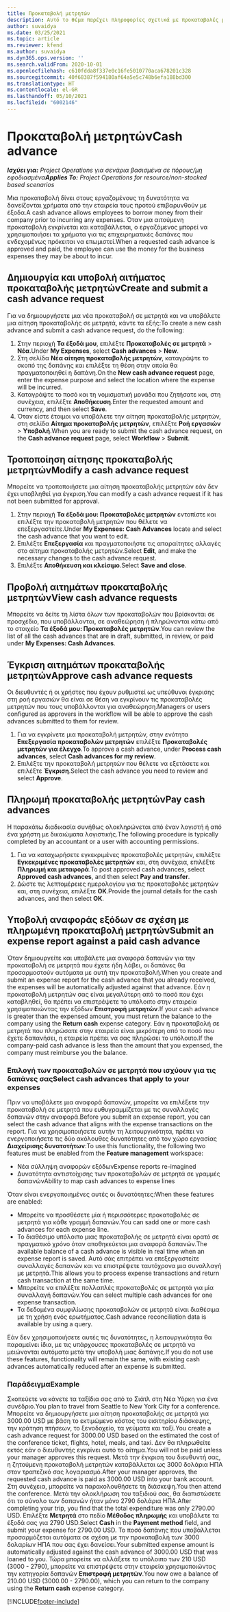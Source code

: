 ```yaml
---
title: Προκαταβολή μετρητών
description: Αυτό το θέμα παρέχει πληροφορίες σχετικά με προκαταβολές μετρητών.
author: suvaidya
ms.date: 03/25/2021
ms.topic: article
ms.reviewer: kfend
ms.author: suvaidya
ms.dyn365.ops.version: ''
ms.search.validFrom: 2020-10-01
ms.openlocfilehash: c610fdda8f337e0c16fe5010770aca678201c328
ms.sourcegitcommit: 40f68387f594180af64a5e5c748b6efa188bd300
ms.translationtype: HT
ms.contentlocale: el-GR
ms.lasthandoff: 05/10/2021
ms.locfileid: "6002146"
---
```

# <a name="cash-advance"></a><span data-ttu-id="f7024-103">Προκαταβολή μετρητών</span><span class="sxs-lookup"><span data-stu-id="f7024-103">Cash advance</span></span>

<span data-ttu-id="f7024-104">_**Ισχύει για:** Project Operations για σενάρια βασισμένα σε πόρους/μη εφοδιασμένα_</span><span class="sxs-lookup"><span data-stu-id="f7024-104">_**Applies To:** Project Operations for resource/non-stocked based scenarios_</span></span>

<span data-ttu-id="f7024-105">Μια προκαταβολή δίνει στους εργαζομένους τη δυνατότητα να δανείζονται χρήματα από την εταιρεία τους προτού επιβαρυνθούν με έξοδα.</span><span class="sxs-lookup"><span data-stu-id="f7024-105">A cash advance allows employees to borrow money from their company prior to incurring any expenses.</span></span> <span data-ttu-id="f7024-106">Όταν μια αιτούμενη προκαταβολή εγκρίνεται και καταβάλλεται, ο εργαζόμενος μπορεί να χρησιμοποιήσει τα χρήματα για τις επιχειρηματικές δαπάνες που ενδεχομένως πρόκειται να επωμιστεί.</span><span class="sxs-lookup"><span data-stu-id="f7024-106">When a requested cash advance is approved and paid, the employee can use the money for the business expenses they may be about to incur.</span></span> 

## <a name="create-and-submit-a-cash-advance-request"></a><span data-ttu-id="f7024-107">Δημιουργία και υποβολή αιτήματος προκαταβολής μετρητών</span><span class="sxs-lookup"><span data-stu-id="f7024-107">Create and submit a cash advance request</span></span>
<span data-ttu-id="f7024-108">Για να δημιουργήσετε μια νέα προκαταβολή σε μετρητά και να υποβάλετε μια αίτηση προκαταβολής σε μετρητά, κάντε τα εξής:</span><span class="sxs-lookup"><span data-stu-id="f7024-108">To create a new cash advance and submit a cash advance request, do the following:</span></span> 

1. <span data-ttu-id="f7024-109">Στην περιοχή **Τα έξοδά μου**, επιλέξτε **Προκαταβολές σε μετρητά** > **Νέα**.</span><span class="sxs-lookup"><span data-stu-id="f7024-109">Under **My Expenses**, select **Cash advances** > **New**.</span></span> 
2. <span data-ttu-id="f7024-110">Στη σελίδα **Νέα αίτηση προκαταβολής μετρητών**, καταγράψτε το σκοπό της δαπάνης και επιλέξτε τη θέση στην οποία θα πραγματοποιηθεί η δαπάνη.</span><span class="sxs-lookup"><span data-stu-id="f7024-110">On the **New cash advance request** page, enter the expense purpose and select the location where the expense will be incurred.</span></span>
3. <span data-ttu-id="f7024-111">Καταγράψτε το ποσό και τη νομισματική μονάδα που ζητήσατε και, στη συνέχεια, επιλέξτε **Αποθήκευση**.</span><span class="sxs-lookup"><span data-stu-id="f7024-111">Enter the requested amount and currency, and then select **Save**.</span></span> 
4. <span data-ttu-id="f7024-112">Όταν είστε έτοιμοι να υποβάλετε την αίτηση προκαταβολής μετρητών, στη σελίδα **Αίτημα προκαταβολής μετρητών**, επιλέξτε **Ροή εργασιών** > **Υποβολή**.</span><span class="sxs-lookup"><span data-stu-id="f7024-112">When you are ready to submit the cash advance request, on the **Cash advance request** page, select **Workflow** > **Submit**.</span></span>

## <a name="modify-a-cash-advance-request"></a><span data-ttu-id="f7024-113">Τροποποίηση αίτησης προκαταβολής μετρητών</span><span class="sxs-lookup"><span data-stu-id="f7024-113">Modify a cash advance request</span></span>

<span data-ttu-id="f7024-114">Μπορείτε να τροποποιήσετε μια αίτηση προκαταβολής μετρητών εάν δεν έχει υποβληθεί για έγκριση.</span><span class="sxs-lookup"><span data-stu-id="f7024-114">You can modify a cash advance request if it has not been submitted for approval.</span></span>

1. <span data-ttu-id="f7024-115">Στην περιοχή **Τα έξοδά μου: Προκαταβολές μετρητών** εντοπίστε και επιλέξτε την προκαταβολή μετρητών που θέλετε να επεξεργαστείτε.</span><span class="sxs-lookup"><span data-stu-id="f7024-115">Under **My Expenses: Cash Advances** locate and select the cash advance that you want to edit.</span></span>
2. <span data-ttu-id="f7024-116">Επιλέξτε **Επεξεργασία** και πραγματοποιήστε τις απαραίτητες αλλαγές στο αίτημα προκαταβολής μετρητών.</span><span class="sxs-lookup"><span data-stu-id="f7024-116">Select **Edit**, and make the necessary changes to the cash advance request.</span></span> 
3. <span data-ttu-id="f7024-117">Επιλέξτε **Αποθήκευση και κλείσιμο**.</span><span class="sxs-lookup"><span data-stu-id="f7024-117">Select **Save and close**.</span></span>


## <a name="view-cash-advance-requests"></a><span data-ttu-id="f7024-118">Προβολή αιτημάτων προκαταβολής μετρητών</span><span class="sxs-lookup"><span data-stu-id="f7024-118">View cash advance requests</span></span>
<span data-ttu-id="f7024-119">Μπορείτε να δείτε τη λίστα όλων των προκαταβολών που βρίσκονται σε προσχέδιο, που υποβάλλονται, σε αναθεώρηση ή πληρώνονται κάτω από το στοιχείο **Τα έξοδά μου: Προκαταβολές μετρητών**.</span><span class="sxs-lookup"><span data-stu-id="f7024-119">You can review the list of all the cash advances that are in draft, submitted, in review, or paid under **My Expenses: Cash Advances**.</span></span> 

## <a name="approve-cash-advance-requests"></a><span data-ttu-id="f7024-120">Έγκριση αιτημάτων προκαταβολής μετρητών</span><span class="sxs-lookup"><span data-stu-id="f7024-120">Approve cash advance requests</span></span>

<span data-ttu-id="f7024-121">Οι διευθυντές ή οι χρήστες που έχουν ρυθμιστεί ως υπεύθυνοι έγκρισης στη ροή εργασιών θα είναι σε θέση να εγκρίνουν τις προκαταβολές μετρητών που τους υποβάλλονται για αναθεώρηση.</span><span class="sxs-lookup"><span data-stu-id="f7024-121">Managers or users configured as approvers in the workflow will be able to approve the cash advances submitted to them for review.</span></span> 

1. <span data-ttu-id="f7024-122">Για να εγκρίνετε μια προκαταβολή μετρητών, στην ενότητα **Επεξεργασία προκαταβολών μετρητών** επιλέξτε **Προκαταβολές μετρητών για έλεγχο**.</span><span class="sxs-lookup"><span data-stu-id="f7024-122">To approve a cash advance, under **Process cash advances**, select **Cash advances for my review**.</span></span>
2. <span data-ttu-id="f7024-123">Επιλέξτε την προκαταβολή μετρητών που θέλετε να εξετάσετε και επιλέξτε **Έγκριση**.</span><span class="sxs-lookup"><span data-stu-id="f7024-123">Select the cash advance you need to review and select **Approve**.</span></span>  

## <a name="pay-cash-advances"></a><span data-ttu-id="f7024-124">Πληρωμή προκαταβολής μετρητών</span><span class="sxs-lookup"><span data-stu-id="f7024-124">Pay cash advances</span></span> 
<span data-ttu-id="f7024-125">Η παρακάτω διαδικασία συνήθως ολοκληρώνεται από έναν λογιστή ή από ένα χρήστη με δικαιώματα λογιστικής.</span><span class="sxs-lookup"><span data-stu-id="f7024-125">The following procedure is typically completed by an accountant or a user with accounting permissions.</span></span>

1. <span data-ttu-id="f7024-126">Για να καταχωρήσετε εγκεκριμένες προκαταβολές μετρητών, επιλέξτε **Εγκεκριμένες προκαταβολές μετρητών** και, στη συνέχεια, επιλέξτε **Πληρωμή και μεταφορά**.</span><span class="sxs-lookup"><span data-stu-id="f7024-126">To post approved cash advances, select **Approved cash advances**, and then select **Pay and transfer**.</span></span>  
2. <span data-ttu-id="f7024-127">Δώστε τις λεπτομέρειες ημερολογίου για τις προκαταβολές μετρητών και, στη συνέχεια, επιλέξτε **OK**.</span><span class="sxs-lookup"><span data-stu-id="f7024-127">Provide the journal details for the cash advances, and then select **OK**.</span></span> 

## <a name="submit-an-expense-report-against-a-paid-cash-advance"></a><span data-ttu-id="f7024-128">Υποβολή αναφοράς εξόδων σε σχέση με πληρωμένη προκαταβολή μετρητών</span><span class="sxs-lookup"><span data-stu-id="f7024-128">Submit an expense report against a paid cash advance</span></span> 

<span data-ttu-id="f7024-129">Όταν δημιουργείτε και υποβάλετε μια αναφορά δαπανών για την προκαταβολή σε μετρητά που έχετε ήδη λάβει, οι δαπάνες θα προσαρμοστούν αυτόματα με αυτή την προκαταβολή.</span><span class="sxs-lookup"><span data-stu-id="f7024-129">When you create and submit an expense report for the cash advance that you already received, the expenses will be automatically adjusted against that advance.</span></span> <span data-ttu-id="f7024-130">Εάν η προκαταβολή μετρητών σας είναι μεγαλύτερη από το ποσό που έχει καταβληθεί, θα πρέπει να επιστρέψετε το υπόλοιπο στην εταιρεία χρησιμοποιώντας την εξόδων **Επιστροφή μετρητών**.</span><span class="sxs-lookup"><span data-stu-id="f7024-130">If your cash advance is greater than the expensed amount, you must return the balance to the company using the **Return cash** expense category.</span></span> <span data-ttu-id="f7024-131">Εάν η προκαταβολή σε μετρητά που πληρώσατε στην εταιρεία είναι μικρότερη από το ποσό που έχετε δαπανήσει, η εταιρεία πρέπει να σας πληρώσει το υπόλοιπο.</span><span class="sxs-lookup"><span data-stu-id="f7024-131">If the company-paid cash advance is less than the amount that you expensed, the company must reimburse you the balance.</span></span> 

### <a name="select-cash-advances-that-apply-to-your-expenses"></a><span data-ttu-id="f7024-132">Επιλογή των προκαταβολών σε μετρητά που ισχύουν για τις δαπάνες σας</span><span class="sxs-lookup"><span data-stu-id="f7024-132">Select cash advances that apply to your expenses</span></span>
<span data-ttu-id="f7024-133">Πριν να υποβάλετε μια αναφορά δαπανών, μπορείτε να επιλέξετε την προκαταβολή σε μετρητά που ευθυγραμμίζεται με τις συναλλαγές δαπανών στην αναφορά.</span><span class="sxs-lookup"><span data-stu-id="f7024-133">Before you submit an expense report, you can select the cash advance that aligns with the expense transactions on the report.</span></span> <span data-ttu-id="f7024-134">Για να χρησιμοποιήσετε αυτήν τη λειτουργικότητα, πρέπει να ενεργοποιήσετε τις δύο ακόλουθες δυνατότητες από τον χώρο εργασίας **Διαχείρισης δυνατοτήτων**:</span><span class="sxs-lookup"><span data-stu-id="f7024-134">To use this functionality, the following two features must be enabled from the **Feature management** workspace:</span></span>

  - <span data-ttu-id="f7024-135">Νέα σύλληψη αναφορών εξόδων</span><span class="sxs-lookup"><span data-stu-id="f7024-135">Expense reports re-imagined</span></span>
  - <span data-ttu-id="f7024-136">Δυνατότητα αντιστοίχισης των προκαταβολών σε μετρητά σε γραμμές δαπανών</span><span class="sxs-lookup"><span data-stu-id="f7024-136">Ability to map cash advances to expense lines</span></span>
 
 <span data-ttu-id="f7024-137">Όταν είναι ενεργοποιημένες αυτές οι δυνατότητες:</span><span class="sxs-lookup"><span data-stu-id="f7024-137">When these features are enabled:</span></span>
 
  - <span data-ttu-id="f7024-138">Μπορείτε να προσθέσετε μία ή περισσότερες προκαταβολές σε μετρητά για κάθε γραμμή δαπανών.</span><span class="sxs-lookup"><span data-stu-id="f7024-138">You can sadd one or more cash advances for each expense line.</span></span>
  - <span data-ttu-id="f7024-139">Το διαθέσιμο υπόλοιπο μιας προκαταβολής σε μετρητά είναι ορατό σε πραγματικό χρόνο όταν αποθηκεύεται μια αναφορά δαπανών.</span><span class="sxs-lookup"><span data-stu-id="f7024-139">The available balance of a cash advance is visible in real time when an expense report is saved.</span></span> <span data-ttu-id="f7024-140">Αυτό σάς επιτρέπει να επεξεργαστείτε συναλλαγές δαπανών και να επιστρέψετε ταυτόχρονα μια συναλλαγή με μετρητά.</span><span class="sxs-lookup"><span data-stu-id="f7024-140">This allows you to process expense transactions and return cash transaction at the same time.</span></span>
  - <span data-ttu-id="f7024-141">Μπορείτε να επιλέξτε πολλαπλές προκαταβολές σε μετρητά για μία συναλλαγή δαπανών.</span><span class="sxs-lookup"><span data-stu-id="f7024-141">You can select multiple cash advances for one expense transaction.</span></span>
  - <span data-ttu-id="f7024-142">Τα δεδομένα συμφιλίωσης προκαταβολών σε μετρητά είναι διαθέσιμα με τη χρήση ενός ερωτήματος.</span><span class="sxs-lookup"><span data-stu-id="f7024-142">Cash advance reconciliation data is available by using a query.</span></span> 
 
<span data-ttu-id="f7024-143">Εάν δεν χρησιμοποιήσετε αυτές τις δυνατότητες, η λειτουργικότητα θα παραμείνει ίδια, με τις υπάρχουσες προκαταβολές σε μετρητά να μειώνονται αυτόματα μετά την υποβολή μιας δαπάνης.</span><span class="sxs-lookup"><span data-stu-id="f7024-143">If you do not use these features, functionality will remain the same, with existing cash advances automatically reduced after an expense is submitted.</span></span>

### <a name="example"></a><span data-ttu-id="f7024-144">Παράδειγμα</span><span class="sxs-lookup"><span data-stu-id="f7024-144">Example</span></span> 
<span data-ttu-id="f7024-145">Σκοπεύετε να κάνετε τα ταξίδια σας από το Σιάτλ στη Νέα Υόρκη για ένα συνέδριο.</span><span class="sxs-lookup"><span data-stu-id="f7024-145">You plan to travel from Seattle to New York City for a conference.</span></span> <span data-ttu-id="f7024-146">Μπορείτε να δημιουργήσετε μια αίτηση προκαταβολής σε μετρητά για 3000.00 USD με βάση το εκτιμώμενο κόστος του εισιτηρίου διάσκεψης, την κράτηση πτήσεων, το ξενοδοχείο, τα γεύματα και ταξί.</span><span class="sxs-lookup"><span data-stu-id="f7024-146">You create a cash advance request for 3000.00 USD based on the estimated the cost of the conference ticket, flights, hotel, meals, and taxi.</span></span> <span data-ttu-id="f7024-147">Δεν θα πληρωθείτε εκτός εάν ο διευθυντής εγκρίνει αυτό το αίτημα.</span><span class="sxs-lookup"><span data-stu-id="f7024-147">You will not be paid unless your manager approves this request.</span></span> <span data-ttu-id="f7024-148">Μετά την έγκριση του διευθυντή σας, η ζητούμενη προκαταβολή μετρητών καταβάλλεται ως 3000 δολάρια ΗΠΑ στον τραπεζικό σας λογαριασμό.</span><span class="sxs-lookup"><span data-stu-id="f7024-148">After your manager approves, the requested cash advance is paid as 3000.00 USD into your bank account.</span></span> <span data-ttu-id="f7024-149">Στη συνέχεια, μπορείτε να παρακολουθήσετε τη διάσκεψη.</span><span class="sxs-lookup"><span data-stu-id="f7024-149">You then attend the conference.</span></span> <span data-ttu-id="f7024-150">Μετά την ολοκλήρωση του ταξιδιού σας, θα διαπιστώσετε ότι το σύνολο των δαπανών ήταν μόνο 2790 δολάρια ΗΠΑ.</span><span class="sxs-lookup"><span data-stu-id="f7024-150">After completing your trip, you find that the total expenditure was only 2790.00 USD.</span></span> <span data-ttu-id="f7024-151">Επιλέξτε **Μετρητά** στο πεδίο **Μέθοδος πληρωμής** και υποβάλετε τα έξοδά σας για 2790 USD.</span><span class="sxs-lookup"><span data-stu-id="f7024-151">Select **Cash** in the **Payment method** field, and submit your expense for 2790.00 USD.</span></span> <span data-ttu-id="f7024-152">Το ποσό δαπάνης που υποβάλλεται προσαρμόζεται αυτόματα σε σχέση με την προκαταβολή των 3000 δολαρίων ΗΠΑ που σας έχει δανείσει.</span><span class="sxs-lookup"><span data-stu-id="f7024-152">Your submitted expense amount is automatically adjusted against the cash advance of 3000.00 USD that was loaned to you.</span></span> <span data-ttu-id="f7024-153">Τώρα μπορείτε να αλλάξετε το υπόλοιπο των 210 USD (3000 - 2790), μπορείτε να επιστρέψετε στην εταιρεία χρησιμοποιώντας την κατηγορία δαπανών **Επιστροφή μετρητών**.</span><span class="sxs-lookup"><span data-stu-id="f7024-153">You now owe a balance of 210.00 USD (3000.00 - 2790.00), which you can return to the company using the **Return cash** expense category.</span></span>



[!INCLUDE[footer-include](../includes/footer-banner.md)]

